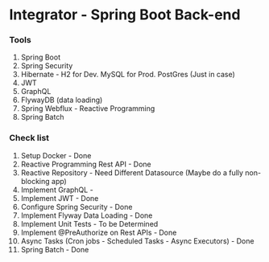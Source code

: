 # Integrator - Spring Boot Back-end

### Tools

1. Spring Boot 
2. Spring Security
3. Hibernate - H2 for Dev. MySQL for Prod. PostGres (Just in case)
4. JWT
5. GraphQL
6. FlywayDB (data loading)
7. Spring Webflux - Reactive Programming
8. Spring Batch

### Check list

1. Setup Docker - Done
2. Reactive Programming Rest API - Done
3. Reactive Repository - Need Different Datasource (Maybe do a fully non-blocking app)
4. Implement GraphQL - 
5. Implement JWT - Done
6. Configure Spring Security - Done
7. Implement Flyway Data Loading - Done
8. Implement Unit Tests - To be Determined
9. Implement @PreAuthorize on Rest APIs - Done
10. Async Tasks (Cron jobs - Scheduled Tasks - Async Executors) - Done
11. Spring Batch - Done